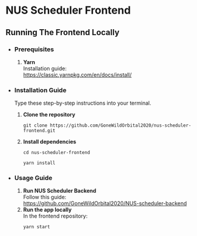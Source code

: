 # NUS Scheduler Frontend

## Running The Frontend Locally
- ### Prerequisites
  1. **Yarn** </br>
    Installation guide: </br>
    https://classic.yarnpkg.com/en/docs/install/

- ### Installation Guide
  Type these step-by-step instructions into your terminal. 
  1. **Clone the repository** </br>
      ```
      git clone https://github.com/GoneWildOrbital2020/nus-scheduler-frontend.git
      ```
  2. **Install dependencies** </br>
      ```
      cd nus-scheduler-frontend
      ```
      ```
      yarn install
      ```

- ### Usage Guide
  1. **Run NUS Scheduler Backend** </br>
    Follow this guide: </br>
    https://github.com/GoneWildOrbital2020/NUS-scheduler-backend
  2. **Run the app locally** </br>
      In the frontend repository:
      ```
      yarn start
      ```